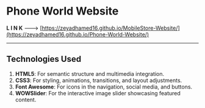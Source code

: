 # Phone World Website

**L I N K** ---> [https://zeyadhamed16.github.io/MobileStore-Website/](https://zeyadhamed16.github.io/Phone-World-Website/)

---

## Technologies Used
1. **HTML5**: For semantic structure and multimedia integration.
2. **CSS3**: For styling, animations, transitions, and layout adjustments.
3. **Font Awesome**: For icons in the navigation, social media, and buttons.
4. **WOWSlider**: For the interactive image slider showcasing featured content.
